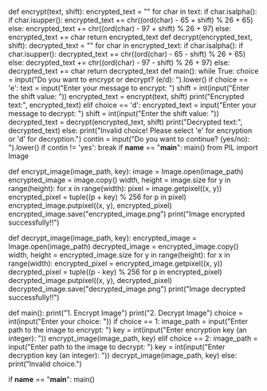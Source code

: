 def encrypt(text, shift):
  encrypted_text = ""
  for char in text:
      if char.isalpha():
          if char.isupper():
              encrypted_text += chr((ord(char) - 65 + shift) % 26 + 65)
          else:
              encrypted_text += chr((ord(char) - 97 + shift) % 26 + 97)
      else:
          encrypted_text += char
  return encrypted_text
def decrypt(encrypted_text, shift):
  decrypted_text = ""
  for char in encrypted_text:
      if char.isalpha():
          if char.isupper():
              decrypted_text += chr((ord(char) - 65 - shift) % 26 + 65)
          else:
              decrypted_text += chr((ord(char) - 97 - shift) % 26 + 97)
      else:
          decrypted_text += char
  return decrypted_text
def main():
  while True:
      choice = input("Do you want to encrypt or decrypt? (e/d): ").lower()
      if choice == 'e':
          text = input("Enter your message to encrypt: ")
          shift = int(input("Enter the shift value: "))
          encrypted_text = encrypt(text, shift)
          print("Encrypted text:", encrypted_text)
      elif choice == 'd':
          encrypted_text = input("Enter your message to decrypt: ")
          shift = int(input("Enter the shift value: "))
          decrypted_text = decrypt(encrypted_text, shift)
          print("Decrypted text:", decrypted_text)
      else:
          print("Invalid choice! Please select 'e' for encryption or 'd' for decryption.")
      contin = input("Do you want to continue? (yes/no): ").lower()
      if contin != 'yes':
          break
if __name__ == "__main__":
  main()
from PIL import Image

def encrypt_image(image_path, key):
    image = Image.open(image_path)
    encrypted_image = image.copy()
    width, height = image.size
    for y in range(height):
        for x in range(width):
            pixel = image.getpixel((x, y))
            encrypted_pixel = tuple((p + key) % 256 for p in pixel)
            encrypted_image.putpixel((x, y), encrypted_pixel)
    encrypted_image.save("encrypted_image.png")
    print("Image encrypted successfully!!")

def decrypt_image(image_path, key):
    encrypted_image = Image.open(image_path)
    decrypted_image = encrypted_image.copy()
    width, height = encrypted_image.size
    for y in range(height):
        for x in range(width):
            encrypted_pixel = encrypted_image.getpixel((x, y))
            decrypted_pixel = tuple((p - key) % 256 for p in encrypted_pixel)
            decrypted_image.putpixel((x, y), decrypted_pixel)
    decrypted_image.save("decrypted_image.png")
    print("Image decrypted successfully!!")

def main():
    print("1. Encrypt Image")
    print("2. Decrypt Image")
    choice = int(input("Enter your choice: "))
    if choice == 1:
        image_path = input("Enter path to the image to encrypt: ")
        key = int(input("Enter encryption key (an integer): "))
        encrypt_image(image_path, key)
    elif choice == 2:
        image_path = input("Enter path to the image to decrypt: ")
        key = int(input("Enter decryption key (an integer): "))
        decrypt_image(image_path, key)
    else:
        print("Invalid choice.")

if __name__ == "__main__":
    main()
